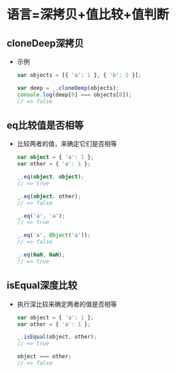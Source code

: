 # 语言=深拷贝+值比较+值判断

## cloneDeep深拷贝

  - 示例

    ```typescript
    var objects = [{ 'a': 1 }, { 'b': 2 }];

    var deep = _.cloneDeep(objects);
    console.log(deep[0] === objects[0]);
    // => false
    ```

## eq比较值是否相等

  - 比较两者的值，来确定它们是否相等

    ```typescript
    var object = { 'a': 1 };
    var other = { 'a': 1 };

    _.eq(object, object);
    // => true

    _.eq(object, other);
    // => false

    _.eq('a', 'a');
    // => true

    _.eq('a', Object('a'));
    // => false

    _.eq(NaN, NaN);
    // => true

    ```

## isEqual深度比较

  - 执行深比较来确定两者的值是否相等

    ```js
    var object = { 'a': 1 };
    var other = { 'a': 1 };

    _.isEqual(object, other);
    // => true

    object === other;
    // => false
    ```
